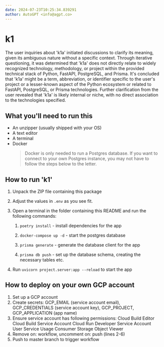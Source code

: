 ```yaml
---
date: 2024-07-23T10:25:34.839291
author: AutoGPT <info@agpt.co>
---
```


# k1

The user inquiries about 'k1a' initiated discussions to clarify its meaning, given its ambiguous nature without a specific context. Through iterative questioning, it was determined that 'k1a' does not directly relate to widely recognized technology, methodology, or project within the provided technical stack of Python, FastAPI, PostgreSQL, and Prisma. It's concluded that 'k1a' might be a term, abbreviation, or identifier specific to the user's project or a lesser-known aspect of the Python ecosystem or related to FastAPI, PostgreSQL, or Prisma technologies. Further clarification from the user revealed that 'k1a' is likely internal or niche, with no direct association to the technologies specified.

## What you'll need to run this
* An unzipper (usually shipped with your OS)
* A text editor
* A terminal
* Docker
  > Docker is only needed to run a Postgres database. If you want to connect to your own
  > Postgres instance, you may not have to follow the steps below to the letter.


## How to run 'k1'

1. Unpack the ZIP file containing this package

2. Adjust the values in `.env` as you see fit.

3. Open a terminal in the folder containing this README and run the following commands:

    1. `poetry install` - install dependencies for the app

    2. `docker-compose up -d` - start the postgres database

    3. `prisma generate` - generate the database client for the app

    4. `prisma db push` - set up the database schema, creating the necessary tables etc.

4. Run `uvicorn project.server:app --reload` to start the app

## How to deploy on your own GCP account
1. Set up a GCP account
2. Create secrets: GCP_EMAIL (service account email), GCP_CREDENTIALS (service account key), GCP_PROJECT, GCP_APPLICATION (app name)
3. Ensure service account has following permissions: 
    Cloud Build Editor
    Cloud Build Service Account
    Cloud Run Developer
    Service Account User
    Service Usage Consumer
    Storage Object Viewer
4. Remove on: workflow, uncomment on: push (lines 2-6)
5. Push to master branch to trigger workflow
